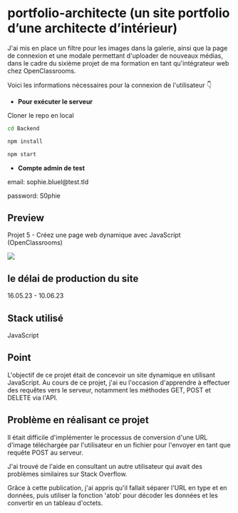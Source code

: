 # portfolio-architecte (un site portfolio d’une architecte d’intérieur)

<p>J'ai mis en place un filtre pour les images dans la galerie, ainsi que la page de connexion et une modale permettant d'uploader de nouveaux médias, dans le cadre du sixième projet de ma formation en tant qu'intégrateur web chez OpenClassrooms.</p>
<p> Voici les informations nécessaires pour la connexion de l'utilisateur 👇 </p>

* **Pour exécuter le serveur**
<p>Cloner le repo en local</p>

```bash
cd Backend

npm install

npm start
```

* **Compte admin de test**
<p>email: sophie.bluel@test.tld</p>

<p>password: S0phie</p>

  
## Preview

Projet 5 - Créez une page web dynamique avec JavaScript (OpenClassrooms)

<img src="https://i.ibb.co/nwx21XM/2.png" />

## le délai de production du site
16.05.23 - 10.06.23

## Stack utilisé
JavaScript

## Point
L'objectif de ce projet était de concevoir un site dynamique en utilisant JavaScript. Au cours de ce projet, j'ai eu l'occasion d'apprendre à effectuer des requêtes vers le serveur, notamment les méthodes GET, POST et DELETE via l'API.

## Problème en réalisant ce projet
<p>Il était difficile d'implémenter le processus de conversion d'une URL d'image téléchargée par l'utilisateur en un fichier pour l'envoyer en tant que requête POST au serveur. </p>
<p>J'ai trouvé de l'aide en consultant un autre utilisateur qui avait des problèmes similaires sur Stack Overflow. </p>
<p>Grâce à cette publication, j'ai appris qu'il fallait séparer l'URL en type et en données, puis utiliser la fonction 'atob' pour décoder les données et les convertir en un tableau d'octets.</p>
